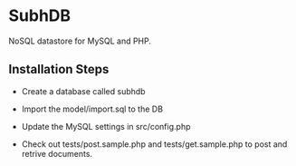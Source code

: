 SubhDB
======

NoSQL datastore for MySQL and PHP. 

Installation Steps
-------------------

* Create a database called subhdb

* Import the model/import.sql to the DB

* Update the MySQL settings in src/config.php

* Check out tests/post.sample.php and tests/get.sample.php to post and retrive documents. 
